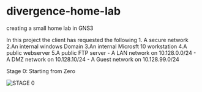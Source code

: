 # divergence-home-lab
creating a small home lab in GNS3
<head> </head> In this project the client has requested the following </head>
<body></body>1. A secure network 
2.An internal windows Domain
3.An internal Microsft 10 workstation 
4.A public webserver
5.A public FTP server
- A LAN network on 10.128.0.0/24
- A DMZ network on 10.128.10/24
- A Guest network on 10.128.99.0/24
</body>


Stage 0: Starting from Zero

![STAGE 0](https://github.com/notsilentxd/divergence-home-lab/assets/157625570/2960e05e-27ed-4ae0-b405-91613a56d3bc)
